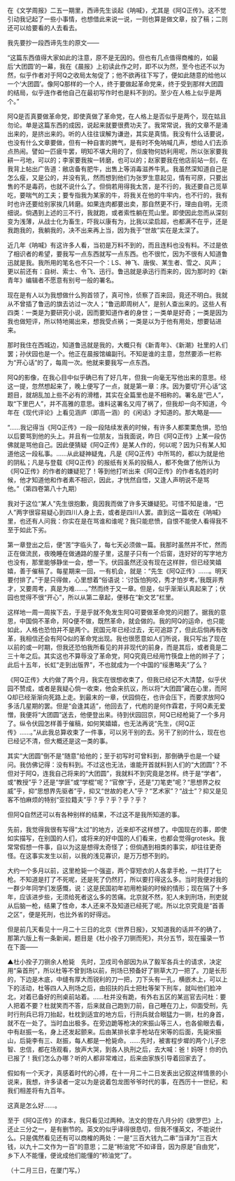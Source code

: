 在《文学周报》二五一期里，西谛先生谈起《呐喊》，尤其是《阿Q正传》。这不觉引动我记起了一些小事情，也想借此来说一说，一则也算是做文章，投了稿；二则还可以给要看的人去看去。

我先要抄一段西谛先生的原文——

  

“这篇东西值得大家如此的注意，原不是无因的。但也有几点值得商榷的，如最后‘大团圆’的一幕，我在《晨报》上初读此作之时，即不以为然，至今也还不以为然，似乎作者对于阿Q之收局太匆促了；他不欲再往下写了，便如此随意的给他以一个‘大团圆’。像阿Q那样的一个人，终于要做起革命党来，终于受到那样大团圆的结局，似乎连作者他自己在最初写作时也是料不到的。至少在人格上似乎是两个。”

  

阿Q是否真要做革命党，即使真做了革命党，在人格上是否似乎是两个，现在姑且勿论。单是这篇东西的成因，说起来就要很费功夫了。我常常说，我的文章不是涌出来的，是挤出来的。听的人往往误解为谦逊，其实是真情。我没有什么话要说，也没有什么文章要做，但有一种自害的脾气，是有时不免呐喊几声，想给人们去添点热闹。譬如一匹疲牛罢，明知不堪大用的了，但废物何妨利用呢，所以张家要我耕一弓地，可以的；李家要我挨一转磨，也可以的；赵家要我在他店前站一刻，在我背上帖出广告道：敝店备有肥牛，出售上等消毒滋养牛乳。我虽然深知道自己是怎么瘦，又是公的，并没有乳，然而想到他们为张罗生意起见，情有可原，只要出售的不是毒药，也就不说什么了。但倘若用得我太苦，是不行的，我还要自己觅草吃，要喘气的工夫；要专指我为某家的牛，将我关在他的牛牢内，也不行的，我有时也许还要给别家挨几转磨。如果连肉都要出卖，那自然更不行，理由自明，无须细说。倘遇到上述的三不行，我就跑，或者索性躺在荒山里。即使因此忽而从深刻变为浅薄，从战士化为畜生，吓我以康有为，比我以梁启超，也都满不在乎，还是我跑我的，我躺我的，决不出来再上当，因为我于“世故”实在是太深了。

近几年《呐喊》有这许多人看，当初是万料不到的，而且连料也没有料。不过是依了相识者的希望，要我写一点东西就写一点东西。也不很忙，因为不很有人知道鲁迅就是我。我所用的笔名也不只一个：LS、神飞、唐俟、某生者、雪之、风声；更以前还有：自树、索士、令飞、迅行。鲁迅就是承迅行而来的，因为那时的《新青年》编辑者不愿意有别号一般的署名。

现在是有人以为我想做什么狗首领了，真可怜，侦察了百来回，竟还不明白。我就从不曾插了鲁迅的旗去访过一次人；“鲁迅即周树人”，是别人查出来的。这些人有四类：一类是为要研究小说，因而要知道作者的身世；一类单是好奇；一类是因为我也做短评，所以特地揭出来，想我受点祸；一类是以为于他有用处，想要钻进来。

那时我住在西城边，知道鲁迅就是我的，大概只有《新青年》、《新潮》社里的人们罢；孙伏园也是一个。他正在晨报馆编副刊。不知是谁的主意，忽然要添一栏称为“开心话”的了，每周一次。他就来要我写一点东西。

阿Q的影像，在我心目中似乎确已有了好几年，但我一向毫无写他出来的意思。经这一提，忽然想起来了，晚上便写了一点，就是第一章：序。因为要切“开心话”这题目，就胡乱加上些不必有的滑稽，其实在全篇里也是不相称的。署名是“巴人”，取“下里巴人”，并不高雅的意思。谁料这署名又闯了祸了，但我却一向不知道，今年在《现代评论》上看见涵庐（即高一涵）的《闲话》才知道的。那大略是——

  

“……我记得当《阿Q正传》一段一段陆续发表的时候，有许多人都栗栗危惧，恐怕以后要骂到他的头上。并且有一位朋友，当我面说，昨日《阿Q正传》上某一段仿佛就是骂他自己。因此便猜疑《阿Q正传》是某人作的，何以呢？因为只有某人知道他这一段私事。……从此疑神疑鬼，凡是《阿Q正传》中所骂的，都以为就是他的阴私；凡是与登载《阿Q正传》的报纸有关系的投稿人，都不免做了他所认为《阿Q正传》的作者的嫌疑犯了！等到他打听出来《阿Q正传》的作者名姓的时候，他才知道他和作者素不相识，因此，才恍然自悟，又逢人声明说不是骂他。”（第四卷第八十九期）

  

我对于这位“某人”先生很抱歉，竟因我而做了许多天嫌疑犯。可惜不知是谁，“巴人”两字很容易疑心到四川人身上去，或者是四川人罢。直到这一篇收在《呐喊》里，也还有人问我：你实在是在骂谁和谁呢？我只能悲愤，自恨不能使人看得我不至于如此下劣。

第一章登出之后，便“苦”字临头了，每七天必须做一篇。我那时虽然并不忙，然而正在做流民，夜晚睡在做通路的屋子里，这屋子只有一个后窗，连好好的写字地方也没有，那里能够静坐一会，想一下。伏园虽然还没有现在这样胖，但已经笑嬉嬉，善于催稿了。每星期来一回，一有机会，就是：“先生《阿Q正传》……。明天要付排了。”于是只得做，心里想着“俗语说：‘讨饭怕狗咬，秀才怕岁考。’我既非秀才，又要周考，真是为难……。”然而终于又一章。但是，似乎渐渐认真起来了；伏园也觉得不很“开心”，所以从第二章起，便移在“新文艺”栏里。

这样地一周一周挨下去，于是乎就不免发生阿Q可要做革命党的问题了。据我的意思，中国倘不革命，阿Q便不做，既然革命，就会做的。我的阿Q的运命，也只能如此，人格也恐怕并不是两个。民国元年已经过去，无可追踪了，但此后倘再有改革，我相信还会有阿Q似的革命党出现。我也很愿意如人们所说，我只写出了现在以前的或一时期，但我还恐怕我所看见的并非现代的前身，而是其后，或者竟是二三十年之后。其实这也不算辱没了革命党，阿Q究竟已经用竹筷盘上他的辫子了；此后十五年，长虹“走到出版界”，不也就成为一个中国的“绥惠略夫”了么？

《阿Q正传》大约做了两个月，我实在很想收束了，但我已经记不大清楚，似乎伏园不赞成，或者是我疑心倘一收束，他会来抗议，所以将“大团圆”藏在心里，而阿Q却已经渐渐向死路上走。到最末的一章，伏园倘在，也许会压下，而要求放阿Q多活几星期的罢。但是“会逢其适”，他回去了，代庖的是何作霖君，于阿Q素无爱憎，我便将“大团圆”送去，他便登出来。待到伏园回京，阿Q已经枪毙了一个多月了。纵令伏园怎样善于催稿，如何笑嬉嬉，也无法再说“先生，《阿Q正传》……。”从此我总算收束了一件事，可以另干别的去。另干了别的什么，现在也已经记不清，但大概还是这一类的事。

其实“大团圆”倒不是“随意”给他的；至于初写时可曾料到，那倒确乎也是一个疑问。我仿佛记得：没有料到。不过这也无法，谁能开首就料到人们的“大团圆”？不但对于阿Q，连我自己将来的“大团圆”，我就料不到究竟是怎样。终于是“学者”，或“教授”乎？还是“学匪”或“学棍”呢？“官僚”乎，还是“刀笔吏”呢？“思想界之权威”乎，抑“思想界先驱者”乎，抑又“世故的老人”乎？“艺术家”？“战士”？抑又是见客不怕麻烦的特别“亚拉籍夫”乎？乎？乎？乎？乎？

但阿Q自然还可以有各种别样的结果，不过这不是我所知道的事。

先前，我觉得我很有写得“太过”的地方，近来却不这样想了。中国现在的事，即使如实描写，在别国的人们，或将来的好中国的人们看来，也都会觉得grotesk。我常常假想一件事，自以为这是想得太奇怪了；但倘遇到相类的事实，却往往更奇怪。在这事实发生以前，以我的浅见寡识，是万万想不到的。

大约一个多月以前，这里枪毙一个强盗，两个穿短衣的人各拿手枪，一共打了七枪。不知道是打了不死呢，还是死了仍然打，所以要打得这么多。当时我便对我的一群少年同学们发感慨，说：这是民国初年初用枪毙的时候的情形；现在隔了十多年，应该进步些，无须给死者这么多的苦痛。北京就不然，犯人未到刑场，刑吏就从后脑一枪，结果了性命，本人还来不及知道已经死了呢。所以北京究竟是“首善之区”，便是死刑，也比外省的好得远。

但是前几天看见十一月二十三日的北京《世界日报》，又知道我的话并不的确了，那第六版上有一条新闻，题目是《杜小拴子刀铡而死》，共分五节，现在撮录一节在下面——

▲杜小拴子刀铡余人枪毙　先时，卫戍司令部因为从了毅军各兵士的请求，决定用“枭首刑”，所以杜等不曾到场以前，刑场已预备好了铡草大刀一把了。刀是长形的，下边是木底，中缝有厚大而锐利的刀一把，刀下头有一孔，横嵌木上，可以上下的活动，杜等四人入刑场之后，由招扶的兵士把杜等架下刑车，就叫他们脸冲北，对着已备好的刑桌前站着。……杜并没有跪，有外右五区的某巡官去问杜：要人把着不要？杜就笑而不答，后来就自己跑到刀前，自己睡在刀上，仰面受刑，先时行刑兵已将刀抬起，杜枕到适宜的地方后，行刑兵就合眼猛力一铡，杜的身首，就不在一处了。当时血出极多。在旁边跪等枪决的宋振山等三人，也各偷眼去看，中有赵振一名，身上还发起颤来。后由某排长拿手枪站在宋等的后面，先毙宋振山，后毙李有三、赵振，每人都是一枪毙命。……先时，被害程步墀的两个儿子忠智、忠信，都在场观看，放声大哭，到各人执刑之后，去大喊：爸！妈呀！你的仇已报了！我们怎么办哪？听的人都非常难过，后来由家族引导着回家去了。

  

假如有一个天才，真感着时代的心搏，在十一月二十二日发表出记叙这样情景的小说来，我想，许多读者一定以为是说着包龙图爷爷时代的事，在西历十一世纪，和我们相差将有九百年。

这真是怎么好……。

至于《阿Q正传》的译本，我只看见过两种。法文的登在八月分的《欧罗巴》上，还止三分之一，是有删节的。英文的似乎译得很恳切，但我不懂英文，不能说什么。只是偶然看见还有可以商榷的两处：一是“三百大钱九二串”当译为“三百大钱，以九十二文作为一百”的意思；二是“柿油党”不如译音，因为原是“自由党”，乡下人不能懂，便讹成他们能懂的“柿油党”了。

  

（十二月三日，在厦门写。）